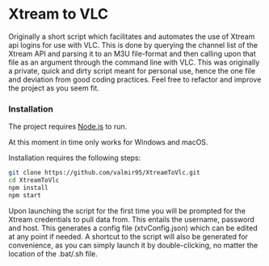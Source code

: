 # Xtream to VLC 

Originally a short script which facilitates and automates the use of Xtream api logins for use with VLC. 
This is done by querying the channel list of the Xtream API and parsing it to an M3U file-format and then calling upon that file as an argument through the command line with VLC. 
This was originally a private, quick and dirty script meant for personal use, hence the one file and deviation from good coding practices. Feel free to refactor and improve the project as you seem fit.

### Installation

The project requires [Node.js](https://nodejs.org/) to run.

At this moment in time only works for Windows and macOS.

Installation requires the following steps:
```sh
git clone https://github.com/valmir95/XtreamToVlc.git
cd XtreamToVlc
npm install
npm start
```
Upon launching the script for the first time you will be prompted for the Xtream credentials to pull data from. This entails the username, password and host. This generates a config file (xtvConfig.json) which can be edited at any point if needed. A shortcut to the script will also be generated for convenience, as you can simply launch it by double-clicking, no matter the location of the .bat/.sh file.

